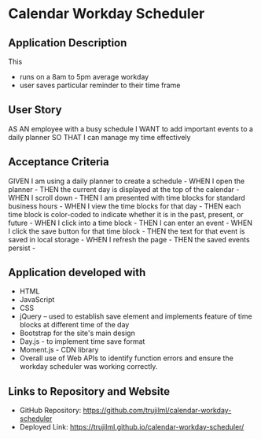 # Calendar Workday Scheduler

## Application Description
This 

* runs on a 8am to 5pm average workday
* user saves particular reminder to their time frame 


## User Story
AS AN employee with a busy schedule
I WANT to add important events to a daily planner
SO THAT I can manage my time effectively

## Acceptance Criteria
GIVEN I am using a daily planner to create a schedule -
WHEN I open the planner -
THEN the current day is displayed at the top of the calendar -
WHEN I scroll down - 
THEN I am presented with time blocks for standard business hours -
WHEN I view the time blocks for that day -
THEN each time block is color-coded to indicate whether it is in the past, present, or future -
WHEN I click into a time block -
THEN I can enter an event -
WHEN I click the save button for that time block -
THEN the text for that event is saved in local storage -
WHEN I refresh the page -
THEN the saved events persist -

## Application developed with
* HTML
* JavaScript
* CSS
* jQuery – used to establish save element and implements feature of time blocks at different time of the day
* Bootstrap for the site's main design 
* Day.js - to implement time save format 
* Moment.js - CDN library 
* Overall use of Web APIs to identify function errors and ensure the workday scheduler was working correctly.

## Links to Repository and Website
* GitHub Repository: https://github.com/trujilml/calendar-workday-scheduler 
* Deployed Link: https://trujilml.github.io/calendar-workday-scheduler/ 